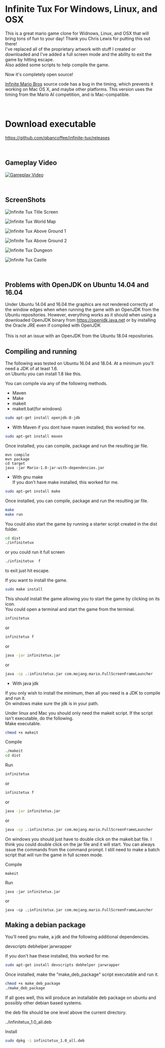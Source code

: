 Infinite Tux For Windows, Linux, and OSX
=========================================
This is a great mario game clone for Widnows, Linux, and OSX that will bring tons of fun to your day! Thank you Chris Lewis for putting this out there!<br>
I've replaced all of the proprietary artwork with stuff I created or downloaded and I've added a full screen mode and the ability to exit the game by hitting escape.<br>
Also added some scripts to help compile the game.

Now it's completely open source!

[Infinite Mario Bros](http://www.mojang.com/notch/mario/) source code has a bug in the timing, which prevents it working on Mac OS X, and maybe other platforms. This version uses the timing from the Mario AI competition, and is Mac-compatible.

<br>

Download executable
===================

https://github.com/qbancoffee/infinite-tux/releases

<br>

Gameplay Video
--------------

[![Gameplay Video](https://img.youtube.com/vi/51M4KL25qoM/0.jpg)](https://www.youtube.com/watch?v=51M4KL25qoM)

<br>

ScreenShots
-----------

![Infinite Tux Title Screen](/screenshots/tux_title.png?raw=true "Infinite Tux Title Screen")

![Infinite Tux World Map](/screenshots/tux_map.png?raw=true "Infinite Tux World Map")

![Infinite Tux Above Ground 1](/screenshots/tux_jump_shark.png?raw=true "Infinite Tux Above Ground 1")

![Infinite Tux Above Ground 2](/screenshots/tux_fire_shark.png?raw=true "Infinite Tux Above Ground 2")

![Infinite Tux Dungeon](/screenshots/tux_dungeon_jump.png?raw=true "Infinite Tux Dungeon")

![Infinite Tux Castle](/screenshots/tux_castle_cannon.png?raw=true "Infinite Tux Castle")




<br>

Problems with OpenJDK on Ubuntu 14.04 and 16.04
-----------------------------------------------
Under Ubuntu 14.04 and 16.04 the graphics are not rendered correctly at the window edges when when running the game with an OpenJDK from the
Ubuntu repositories. However, everything works as it should when using a downloaded OpenJDK binary from https://openjdk.java.net or by installing the Oracle JRE even if compiled with OpenJDK<br>
<br>
This is not an issue with an OpenJDK from the Ubuntu 18.04 repositories.

Compiling and running
---------------------
The following was tested on Ubuntu 16.04 and 18.04. At a minimum you'll need a JDK of at least 1.6.<br>
on Ubuntu you can install 1.8 like this. 

You can compile via any of the following methods.
* Maven
* Make
* makeit
* makeit.bat(for windows)

```bash
sudo apt-get install openjdk-8-jdk
```

* With Maven
if you dont have maven installed, this worked for me.
```bash
sudo apt-get install maven
```
Once installed, you can compile, package and run the resulting jar file.

```
mvn compile
mvn package
cd target
java -jar Mario-1.0-jar-with-dependencies.jar
```
* With gnu make<br>
If you don't have make installed, this worked for me.

```bash
sudo apt-get install make
```
Once installed, you can compile, package and run the resulting jar file.

```bash
make
make run
```
You could also start the game by running a starter script created in the dist folder.

```bash
cd dist
./infinitetux
```

or you could run it full screen 

```bash
./infinitetux  f
```
to exit just hit escape.<br>

If you want to install the game.
```bash
sudo make install
```
This should install the game allowing you to start the game by clicking on its icon.<br>
You could open a terminal and start the game from the terminal.
```bash
infinitetux
```
or 
```bash
infinitetux f
```

or

```bash
java -jar infinitetux.jar
```
or

```bash
java -cp .:infinitetux.jar com.mojang.mario.FullScreenFrameLauncher
```


* With java jdk

If you only wish to install the minimum, then all you need is a JDK to compile and run it.<br>
On windows make sure the jdk is in your path.

Under linux and Mac you should only need the makeit script. If the script isn't executable, do the following.<br>
Make executable.
```bash
chmod +x makeit
```
Compile 
```bash
./makeit
cd dist
```
Run
```bash
infinitetux
```
or 
```bash
infinitetux f
```

or

```bash
java -jar infinitetux.jar
```
or

```bash
java -cp .:infinitetux.jar com.mojang.mario.FullScreenFrameLauncher
```

On windows you should just have to double click on the makeit.bat file. I think you could double click on the
jar file and it will start. You can always issue the commands from the command prompt. I still need to make a batch script that
will run the game in full screen  mode.

Compile 
```windows
makeit
```
Run
```windows
java -jar infinitetux.jar
```
or

```windows
java -cp .;infinitetux.jar com.mojang.mario.FullScreenFrameLauncher
```


Making a debian package
-----------------------

You'll need gnu make, a jdk and the following additional dependencies.

devscripts
debhelper
jarwrapper

If you don't hae these installed, this worked for me.

```bash
sudo apt-get install devscripts debhelper jarwrapper
```

Once installed, make the "make_deb_package" script executable and run it.

```bash
chmod +x make_deb_package
./make_deb_package
```

If all goes well, this will produce an installable deb package on ubuntu and possibly other debian based systems.

the deb file should be one level above the current directory.

../infinitetux_1.0_all.deb

Install
```bash
sudo dpkg -i infinitetux_1.0_all.deb
```

